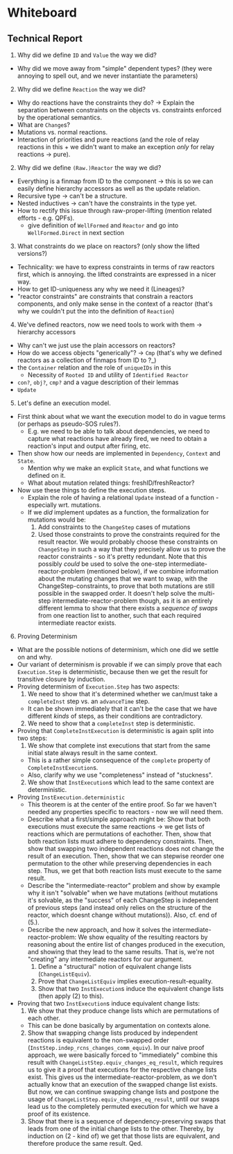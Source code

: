 # Whiteboard

## Technical Report

1. Why did we define `ID` and `Value` the way we did?
  * Why did we move away from "simple" dependent types? (they were annoying to spell out, and we never instantiate the parameters)
2. Why did we define `Reaction` the way we did? 
  * Why do reactions have the constraints they do? 
    -> Explain the separation between constraints on the objects vs. constraints enforced by the operational semantics.
  * What are `Change`s?
  * Mutations vs. normal reactions.
  * Interaction of priorities and pure reactions (and the role of relay reactions in this + we didn't want to make an exception *only* for relay reactions -> pure).
2. Why did we define `(Raw.)Reactor` the way we did?
  * Everything is a finmap from ID to the component -> this is so we can easily define hierarchy accessors as well as the update relation.
  * Recursive type -> can't be a structure.
  * Nested inductives -> can't have the constraints in the type yet.
  * How to rectify this issue through raw-proper-lifting (mention related efforts - e.g. QPFs).
    * give definition of `WellFormed` and `Reactor` and go into `WellFormed.Direct` in next section
3. What constraints do we place on reactors? (only show the lifted versions?)
  * Technicality: we have to express constraints in terms of raw reactors first, which is annoying. the lifted constraints are expressed in a nicer way.
  * How to get ID-uniqueness any why we need it (Lineages)?
  * "reactor constraints" are constraints that constrain a reactors components, and only make sense in the context of a reactor (that's why we couldn't put the into the definition of `Reaction`)
4. We've defined reactors, now we need tools to work with them -> hierarchy accessors
  * Why can't we just use the plain accessors on reactors?
  * How do we access objects "generically"? -> `Cmp` (that's why we defined reactors as a collection of finmaps from ID to ?_)
  * the `Container` relation and the role of `uniqueIDs` in this
    * Necessity of `Rooted ID` and utility of `Identified Reactor`
  * `con?`, `obj?`, `cmp?` and a vague description of their lemmas
  * `Update`
5. Let's define an execution model.
  * First think about what we want the execution model to do in vague terms (or perhaps as pseudo-SOS rules?).
    * E.g. we need to be able to talk about dependencies, we need to capture what reactions have already fired, we need to obtain a reaction's input and output after firing, etc.
  * Then show how our needs are implemented in `Dependency`, `Context` and `State`.
    * Mention why we make an explicit `State`, and what functions we defined on it.
    * What about mutation related things: freshID/freshReactor?
  * Now use these things to define the execution steps.
    * Explain the role of having a relational `Update` instead of a function - especially wrt. mutations.
    * If we *did* implement updates as a function, the formalization for mutations would be:
      1. Add constraints to the `ChangeStep` cases of mutations
      2. Used those constraints to prove the constraints required for the result reactor.
      We would probably choose these constraints on `ChangeStep` in such a way that they precisely allow
      us to prove the reactor constraints - so it's pretty redundant.
      Note that this possibly *could* be used to solve the one-step intermediate-reactor-problem (mentioned below),
      if we combine information about the mutating changes that we want to swap, with the ChangeStep-constraints,
      to prove that both mutations are still possible in the swapped order.
      It doesn't help solve the multi-step intermediate-reactor-problem though, as it is an entirely different lemma
      to show that there exists a *sequence of swaps* from one reaction list to another, such that each required intermediate 
      reactor exists.
6. Proving Determinism
  * What are the possible notions of determinism, which one did we settle on and why.
  * Our variant of determinism is provable if we can simply prove that each `Execution.Step` is deterministic,
    because then we get the result for transitive closure by induction.
  * Proving determinism of `Execution.Step` has two aspects:
    1. We need to show that it's determined whether we can/must take a `completeInst` step vs. an `advanceTime` step.
      * It can be shown immediately that it can't be the case that we have different *kinds* of steps, as their conditions are contradictory.
    2. We need to show that a `completeInst` step is deterministic.
  * Proving that `CompleteInstExecution` is deterministic is again split into two steps:
    1. We show that complete inst executions that start from the same initial state always result in the same context.
      * This is a rather simple consequence of the `complete` property of `CompleteInstExecution`s.
      * Also, clarify why we use "completeness" instead of "stuckness".
    2. We show that `InstExecution`s which lead to the same context are deterministic.
  * Proving `InstExecution.deterministic`
      * This theorem is at the center of the entire proof. So far we haven't needed any properties specific to reactors - now we will need them.
      * Describe what a first/simple approach might be:
        Show that both executions must execute the same reactions -> we get lists of reactions which are permutations of eachother. 
        Then, show that both reaction lists must adhere to dependency constraints.
        Then, show that swapping two independent reactions does not change the result of an execution.
        Then, show that we can stepwise reorder one permutation to the other while preserving dependencies in each step.
        Thus, we get that both reaction lists must execute to the same result.
      * Describe the "intermediate-reactor" problem and show by example why it isn't "solvable" when we have mutations (without mutations it's solvable, as the "success" of each ChangeStep is independent of previous steps (and instead only relies on the structure of the reactor, which doesnt change without mutations)). Also, cf. end of (5.).  
      * Describe the new approach, and how it solves the intermediate-reactor-problem:
        We show equality of the resulting reactors by reasoning about the entire list of changes produced in the execution,
        and showing that they lead to the same results. That is, we're not "creating" any intermediate reactors for our argument.
        1. Define a "structural" notion of equivalent change lists (`ChangeListEquiv`).
        2. Prove that `ChangeListEquiv` implies execution-result-equality.
        3. Show that two `InstExecution`s induce the equivalent change lists (then apply (2) to this).
  * Proving that two `InstExecution`s induce equivalent change lists:
    1. We show that they produce change lists which are permutations of each other.
      * This can be done basically by argumentation on contexts alone.
    2. Show that swapping change lists produced by independent reactions is equivalent to the non-swapped order (`InstStep.indep_rcns_changes_comm_equiv`).
      In our naive proof approach, we were basically forced to "immediately" combine this result with `ChangeListStep.equiv_changes_eq_result`,
      which requires us to give it a proof that executions for the respective change lists exist.
      This gives us the intermediate-reactor-problem, as we don't actually know that an execution of the swapped change list exists.
      But now, we can continue swapping change lists and postpone the usage of `ChangeListStep.equiv_changes_eq_result`,
      until our swaps lead us to the completely permuted execution for which we have a proof of its existence.
    3. Show that there is a sequence of dependency-preserving swaps that leads from one of the initial change lists to the other.
       Thereby, by induction on (2 - kind of) we get that those lists are equivalent, and therefore produce the same result. Qed.   
